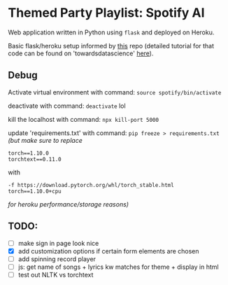 # Themed Party Playlist: Spotify AI

Web application written in Python using `flask` and deployed on Heroku.

Basic flask/heroku setup informed by [this](https://github.com/venkatesannaveen/sample-webapp) repo (detailed tutorial for that code can be found on 'towardsdatascience' [here](https://towardsdatascience.com/create-and-deploy-a-simple-web-application-with-flask-and-heroku-103d867298eb)).


## Debug

Activate virtual environment with command: `source spotify/bin/activate`

deactivate with command: `deactivate` lol

kill the localhost with command: `npx kill-port 5000`

update 'requirements.txt' with command: `pip freeze > requirements.txt`\
*(but make sure to replace*
```
torch==1.10.0
torchtext==0.11.0
```
with
```
-f https://download.pytorch.org/whl/torch_stable.html
torch==1.10.0+cpu
```
 *for heroku performance/storage reasons)*

## TODO:
- [ ] make sign in page look nice
- [x] add customization options if certain form elements are chosen
- [ ] add spinning record player
- [ ] js: get name of songs + lyrics kw matches for theme + display in html
- [ ] test out NLTK vs torchtext